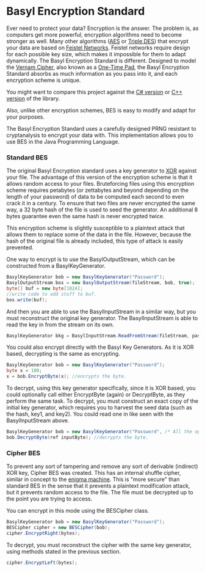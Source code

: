 # Basyl Encryption Standard
Ever need to protect your data? Encryption is the answer. The problem is, as computers get more powerful, encryption algorithms need to become stronger as well. Many other algorithms ([AES](https://en.wikipedia.org/wiki/Advanced_Encryption_Standard) or [Triple DES](https://en.wikipedia.org/wiki/Triple_DES)) that encrypt your data are based on [Feistel Networks](https://en.wikipedia.org/wiki/Feistel_cipher). Feistel networks require design for each possible key size, which makes it  impossible for them to adapt dynamically. The Basyl Encryption Standard is different. Designed to model the [Vernam Cipher](https://en.wikipedia.org/wiki/One-time_pad), also known as a [One-Time Pad](https://en.wikipedia.org/wiki/One-time_pad), the Basyl Encryption Standard absorbs as much information as you pass into it, and each encryption scheme is unique.

You might want to compare this project against the [C# version](https://github.com/TheCreatorJames/BESLibrary) or [C++ version](https://github.com/TheCreatorJames/BESLibraryCPP) of the library.

Also, unlike other encryption schemes, BES is easy to modify and adapt for your purposes.

The Basyl Encryption Standard uses a carefully designed PRNG resistant to cryptanalysis to encrypt your data with. This implementation allows you to use BES in the Java Programming Language.


### Standard BES

The original Basyl Encryption standard uses a key generator to [XOR](https://en.wikipedia.org/wiki/Exclusive_or) against your file. The advantage of this version of the encryption scheme is that it allows random access to your files. Bruteforcing files using this encryption scheme requires petabytes (or zettabytes and beyond depending on the length of your password) of data to be computed each second to even crack it in a century. To ensure that two files are never encrypted the same way, a 32 byte hash of the file is used to seed the generator. An additional 8 bytes guarantee even the same hash is never encrypted twice.

This encryption scheme is slightly susceptible to a plaintext attack that allows them to replace some of the data in the file. However, because the hash of the original file is already included, this type of attack is easily prevented.



One way to encrypt is to use the BasylOutputStream, which can be constructed from a BasylKeyGenerator.
```Java
BasylKeyGenerator bob = new BasylKeyGenerator("Password");
BasylOutputStream bos = new BasylOutputStream(fileStream, bob, true);
byte[] buf = new byte[1024];
//write code to add stuff to buf.
bos.write(buf);
```
And then you are able to use the BasylInputStream in a similar way, but you must reconstruct the original key generator. The BasylInputStream is able to read the key in from the stream on its own.

```Java
BasylKeyGenerator bkg = BasylInputStream.ReadFromStream(fileStream, pass, /* some generation size info  */, null /* You can pass in a BasylPseudoAdaptor */); 
```

You could also encrypt directly with the Basyl Key Generators. As it is XOR based, decrypting is the same as encrypting.

```Java
BasylKeyGenerator bob = new BasylKeyGenerator("Password");
byte x = 100;
x = bob.EncryptByte(x); //encrypts the byte.
```

To decrypt, using this key generator specifically, since it is XOR based, you could optionally call either EncryptByte (again) or DecryptByte, as they perform the same task. To decrypt, you must construct an exact copy of the initial key generator, which requires you to harvest the seed data (such as the hash, key1, and key2). You could read one in like seen with the BasylInputStream above. 

```Java
BasylKeyGenerator bob = new BasylKeyGenerator("Password", /* All the options factors */, hash, key1Random, key2Random, true);
bob.DecryptByte(ref inputByte); //decrypts the byte.
```


### Cipher BES
To prevent any sort of tampering and remove any sort of derivable (indirect) XOR key, Cipher BES was created. This has an internal shuffle cipher, similar in concept to the [enigma machine](https://en.wikipedia.org/wiki/Enigma_machine). This is "more secure" than standard BES in the sense that it prevents a plaintext modification attack, but it prevents random access to the file. The file must be decrypted up to the point you are trying to access.

You can encrypt in this mode using the BESCipher class.
```Java
BasylKeyGenerator bob = new BasylKeyGenerator("Password");
BESCipher cipher = new BESCipher(bob);
cipher.EncryptRight(bytes);
```

To decrypt, you must reconstruct the cipher with the same key generator, using methods stated in the previous section.
```Java
cipher.EncryptLeft(bytes);
```
